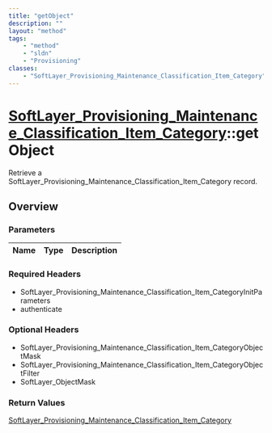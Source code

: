 ```yaml
---
title: "getObject"
description: ""
layout: "method"
tags:
    - "method"
    - "sldn"
    - "Provisioning"
classes:
    - "SoftLayer_Provisioning_Maintenance_Classification_Item_Category"
---
```

# [SoftLayer_Provisioning_Maintenance_Classification_Item_Category](/reference/services/SoftLayer_Provisioning_Maintenance_Classification_Item_Category)::getObject

Retrieve a SoftLayer_Provisioning_Maintenance_Classification_Item_Category record.


## Overview 


### Parameters 
|Name | Type | Description |
| --- | --- | --- |


### Required Headers
* SoftLayer_Provisioning_Maintenance_Classification_Item_CategoryInitParameters
* authenticate

### Optional Headers
* SoftLayer_Provisioning_Maintenance_Classification_Item_CategoryObjectMask
* SoftLayer_Provisioning_Maintenance_Classification_Item_CategoryObjectFilter
* SoftLayer_ObjectMask

### Return Values
<a href='/reference/datatypes/SoftLayer_Provisioning_Maintenance_Classification_Item_Category'>SoftLayer_Provisioning_Maintenance_Classification_Item_Category </a>


